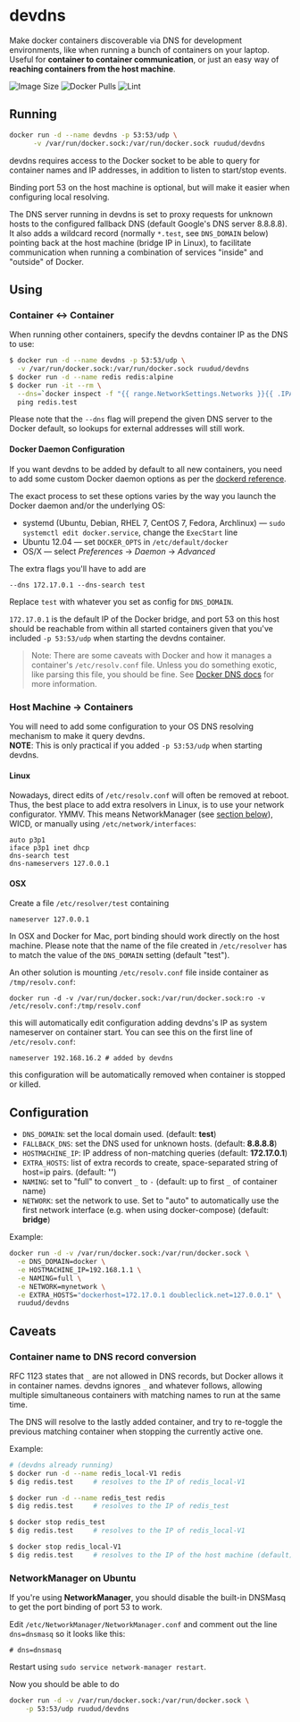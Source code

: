 # devdns
Make docker containers discoverable via DNS for development environments, like
when running a bunch of containers on your laptop. Useful for
**container to container communication**, or just an easy way of **reaching
containers from the host machine**.

![Image Size](https://img.shields.io/microbadger/image-size/ruudud/devdns)
![Docker Pulls](https://img.shields.io/docker/pulls/ruudud/devdns)
![Lint](https://github.com/ruudud/devdns/workflows/Lint/badge.svg?event=push)

## Running

```sh
docker run -d --name devdns -p 53:53/udp \
      -v /var/run/docker.sock:/var/run/docker.sock ruudud/devdns
```

devdns requires access to the Docker socket to be able to query for container
names and IP addresses, in addition to listen to start/stop events.

Binding port 53 on the host machine is optional, but will make it easier when
configuring local resolving.

The DNS server running in devdns is set to proxy requests for unknown hosts to
the configured fallback DNS (default Google's DNS server 8.8.8.8).
It also adds a wildcard record (normally `*.test`, see `DNS_DOMAIN` below)
pointing back at the host machine (bridge IP in Linux), to facilitate
communication when running a combination of services "inside" and "outside" of
Docker.


## Using

### Container ↔ Container
When running other containers, specify the devdns container IP as the DNS to
use:

```sh
$ docker run -d --name devdns -p 53:53/udp \
  -v /var/run/docker.sock:/var/run/docker.sock ruudud/devdns
$ docker run -d --name redis redis:alpine
$ docker run -it --rm \
  --dns=`docker inspect -f "{{ range.NetworkSettings.Networks }}{{ .IPAddress }}{{ end }}" devdns | head -n1` alpine \
  ping redis.test
```

Please note that the `--dns` flag will prepend the given DNS server to the
Docker default, so lookups for external addresses will still work.

#### Docker Daemon Configuration
If you want devdns to be added by default to all new containers, you need to
add some custom Docker daemon options as per the [dockerd reference][].

The exact process to set these options varies by the way you launch the Docker
daemon and/or the underlying OS:

 * systemd (Ubuntu, Debian, RHEL 7, CentOS 7, Fedora, Archlinux) —
   `sudo systemctl edit docker.service`, change the `ExecStart` line
 * Ubuntu 12.04 — set `DOCKER_OPTS` in `/etc/default/docker`
 * OS/X — select *Preferences* -> *Daemon* -> *Advanced*

The extra flags you'll have to add are

    --dns 172.17.0.1 --dns-search test

Replace `test` with whatever you set as config for `DNS_DOMAIN`.

`172.17.0.1` is the default IP of the Docker bridge, and port 53 on this host
should be reachable from within all started containers given that you've
included `-p 53:53/udp` when starting the devdns container.

> Note: There are some caveats with Docker and how it manages a container's
> `/etc/resolv.conf` file. Unless you do something exotic, like parsing this
> file, you should be fine. See [Docker DNS docs][] for more information.

[dockerd reference]: https://docs.docker.com/engine/reference/commandline/dockerd/#daemon-dns-options
[Docker DNS docs]: https://docs.docker.com/v17.09/engine/userguide/networking/configure-dns/


### Host Machine → Containers
You will need to add some configuration to your OS DNS resolving mechanism to
make it query devdns.  
**NOTE**: This is only practical if you added `-p 53:53/udp` when starting
devdns.

#### Linux
Nowadays, direct edits of `/etc/resolv.conf` will often be removed at reboot.
Thus, the best place to add extra resolvers in Linux, is to use your network
configurator. YMMV. This means NetworkManager (see [section
below](#networkmanager-on-ubuntu)), WICD, or manually using
`/etc/network/interfaces`:

```
auto p3p1
iface p3p1 inet dhcp
dns-search test
dns-nameservers 127.0.0.1
```

#### OSX
Create a file `/etc/resolver/test` containing

    nameserver 127.0.0.1

In OSX and Docker for Mac, port binding should work directly on the host
machine. Please note that the name of the file created in `/etc/resolver` has
to match the value of the `DNS_DOMAIN` setting (default "test").


An other solution is mounting `/etc/resolv.conf` file inside container as `/tmp/resolv.conf`:
```
docker run -d -v /var/run/docker.sock:/var/run/docker.sock:ro -v /etc/resolv.conf:/tmp/resolv.conf
``` 
this will automatically edit configuration adding devdns's IP as system nameserver on container start. 
You can see this on the first line of `/etc/resolv.conf`:
```
nameserver 192.168.16.2 # added by devdns
```
this configuration will be automatically removed when container is stopped or killed.

## Configuration

 * `DNS_DOMAIN`: set the local domain used. (default: **test**)
 * `FALLBACK_DNS`: set the DNS used for unknown hosts. (default: **8.8.8.8**)
 * `HOSTMACHINE_IP`: IP address of non-matching queries (default:
   **172.17.0.1**)
 * `EXTRA_HOSTS`: list of extra records to create, space-separated string of
   host=ip pairs. (default: **''**)
 * `NAMING`: set to "full" to convert `_` to `-` (default: up to first `_` of
   container name)
 * `NETWORK`: set the network to use. Set to "auto" to automatically use the
   first network interface (e.g. when using docker-compose) (default:
   **bridge**)

Example:

```sh
docker run -d -v /var/run/docker.sock:/var/run/docker.sock \
  -e DNS_DOMAIN=docker \
  -e HOSTMACHINE_IP=192.168.1.1 \
  -e NAMING=full \
  -e NETWORK=mynetwork \
  -e EXTRA_HOSTS="dockerhost=172.17.0.1 doubleclick.net=127.0.0.1" \
  ruudud/devdns
```


## Caveats

### Container name to DNS record conversion
RFC 1123 states that `_` are not allowed in DNS records, but Docker allows it
in container names. devdns ignores `_` and whatever follows, allowing multiple
simultaneous containers with matching names to run at the same time.

The DNS will resolve to the lastly added container, and try to re-toggle the
previous matching container when stopping the currently active one.

Example:
```sh
# (devdns already running)
$ docker run -d --name redis_local-V1 redis
$ dig redis.test     # resolves to the IP of redis_local-V1

$ docker run -d --name redis_test redis
$ dig redis.test     # resolves to the IP of redis_test

$ docker stop redis_test
$ dig redis.test     # resolves to the IP of redis_local-V1

$ docker stop redis_local-V1
$ dig redis.test     # resolves to the IP of the host machine (default)
```

### NetworkManager on Ubuntu
If you're using **NetworkManager**, you should disable the built-in DNSMasq to
get the port binding of port 53 to work.

Edit `/etc/NetworkManager/NetworkManager.conf` and comment out the line
`dns=dnsmasq` so it looks like this:

    # dns=dnsmasq

Restart using `sudo service network-manager restart`.

Now you should be able to do
```sh
docker run -d -v /var/run/docker.sock:/var/run/docker.sock \
    -p 53:53/udp ruudud/devdns
```
